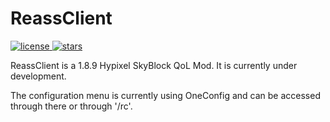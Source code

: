 # ReassClient

<a href="./LICENSE" target="_blank">
    <img src="https://img.shields.io/github/license/reassDev/ReassClient?color=2F68AD&flat-square" alt="license">
</a>

<a href="" target="_blank">
    <img src="https://img.shields.io/github/stars/reassDev/ReassClient?color=2F68AD&flat-square" alt="stars">
</a>

ReassClient is a 1.8.9 Hypixel SkyBlock QoL Mod. It is currently under development.

The configuration menu is currently using OneConfig and can be accessed through there or through '/rc'.